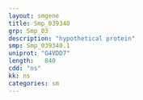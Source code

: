 ```yaml
---
layout: smgene
title: Smp_039340
grp: Smp_03
description: "hypothetical protein"
smp: Smp_039340.1
uniprot: "G4VDD7"
length:   840
cdd: "ns"
kk: ns
categories: sm
---
```

